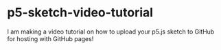 # p5-sketch-video-tutorial
I am making a video tutorial on how to upload your p5.js sketch to GitHub for hosting with GitHub pages!
